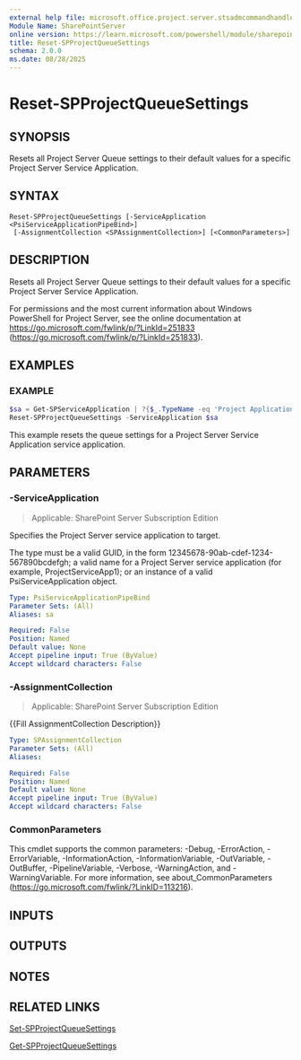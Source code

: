 ```yaml
---
external help file: microsoft.office.project.server.stsadmcommandhandler.dll-help.xml
Module Name: SharePointServer
online version: https://learn.microsoft.com/powershell/module/sharepoint-server/reset-spprojectqueuesettings
title: Reset-SPProjectQueueSettings
schema: 2.0.0
ms.date: 08/28/2025
---
```


# Reset-SPProjectQueueSettings

## SYNOPSIS
Resets all Project Server Queue settings to their default values for a specific Project Server Service Application.

## SYNTAX

```
Reset-SPProjectQueueSettings [-ServiceApplication <PsiServiceApplicationPipeBind>]
 [-AssignmentCollection <SPAssignmentCollection>] [<CommonParameters>]
```

## DESCRIPTION
Resets all Project Server Queue settings to their default values for a specific Project Server Service Application.

For permissions and the most current information about Windows PowerShell for Project Server, see the online documentation at https://go.microsoft.com/fwlink/p/?LinkId=251833 (https://go.microsoft.com/fwlink/p/?LinkId=251833).

## EXAMPLES

### EXAMPLE
```powershell
$sa = Get-SPServiceApplication | ?{$_.TypeName -eq 'Project Application Services'}
Reset-SPProjectQueueSettings -ServiceApplication $sa
```

This example resets the queue settings for a Project Server Service Application service application.

## PARAMETERS

### -ServiceApplication

> Applicable: SharePoint Server Subscription Edition

Specifies the Project Server service application to target.

The type must be a valid GUID, in the form 12345678-90ab-cdef-1234-567890bcdefgh; a valid name for a Project Server service application (for example, ProjectServiceApp1); or an instance of a valid PsiServiceApplication object.

```yaml
Type: PsiServiceApplicationPipeBind
Parameter Sets: (All)
Aliases: sa

Required: False
Position: Named
Default value: None
Accept pipeline input: True (ByValue)
Accept wildcard characters: False
```

### -AssignmentCollection

> Applicable: SharePoint Server Subscription Edition

{{Fill AssignmentCollection Description}}

```yaml
Type: SPAssignmentCollection
Parameter Sets: (All)
Aliases:

Required: False
Position: Named
Default value: None
Accept pipeline input: True (ByValue)
Accept wildcard characters: False
```

### CommonParameters
This cmdlet supports the common parameters: -Debug, -ErrorAction, -ErrorVariable, -InformationAction, -InformationVariable, -OutVariable, -OutBuffer, -PipelineVariable, -Verbose, -WarningAction, and -WarningVariable. For more information, see about_CommonParameters (https://go.microsoft.com/fwlink/?LinkID=113216).

## INPUTS

## OUTPUTS

## NOTES

## RELATED LINKS

[Set-SPProjectQueueSettings](Set-SPProjectQueueSettings.md)

[Get-SPProjectQueueSettings](Get-SPProjectQueueSettings.md)
